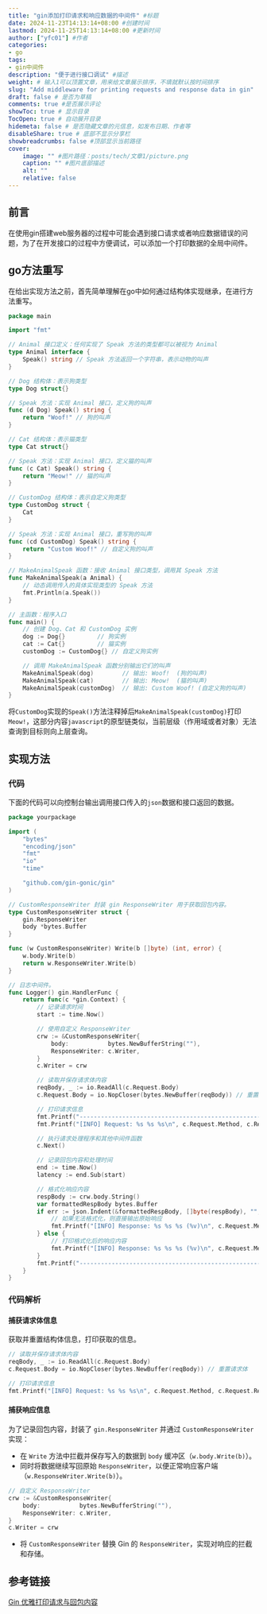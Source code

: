 ```yaml
---
title: "gin添加打印请求和响应数据的中间件" #标题
date: 2024-11-23T14:13:14+08:00 #创建时间
lastmod: 2024-11-25T14:13:14+08:00 #更新时间
author: ["yfc01"] #作者
categories: 
- go
tags: 
- gin中间件
description: "便于进行接口调试" #描述
weight: # 输入1可以顶置文章，用来给文章展示排序，不填就默认按时间排序
slug: "Add middleware for printing requests and response data in gin"
draft: false # 是否为草稿
comments: true #是否展示评论
showToc: true # 显示目录
TocOpen: true # 自动展开目录
hidemeta: false # 是否隐藏文章的元信息，如发布日期、作者等
disableShare: true # 底部不显示分享栏
showbreadcrumbs: false #顶部显示当前路径
cover:
    image: "" #图片路径：posts/tech/文章1/picture.png
    caption: "" #图片底部描述
    alt: ""
    relative: false
---
```


## 前言

在使用gin搭建web服务器的过程中可能会遇到接口请求或者响应数据错误的问题，为了在开发接口的过程中方便调试，可以添加一个打印数据的全局中间件。

## go方法重写

在给出实现方法之前，首先简单理解在go中如何通过结构体实现继承，在进行方法重写。

```go
package main

import "fmt"

// Animal 接口定义：任何实现了 Speak 方法的类型都可以被视为 Animal
type Animal interface {
	Speak() string // Speak 方法返回一个字符串，表示动物的叫声
}

// Dog 结构体：表示狗类型
type Dog struct{}

// Speak 方法：实现 Animal 接口，定义狗的叫声
func (d Dog) Speak() string {
	return "Woof!" // 狗的叫声
}

// Cat 结构体：表示猫类型
type Cat struct{}

// Speak 方法：实现 Animal 接口，定义猫的叫声
func (c Cat) Speak() string {
	return "Meow!" // 猫的叫声
}

// CustomDog 结构体：表示自定义狗类型
type CustomDog struct {
	Cat
}

// Speak 方法：实现 Animal 接口，重写狗的叫声
func (cd CustomDog) Speak() string {
	return "Custom Woof!" // 自定义狗的叫声
}

// MakeAnimalSpeak 函数：接收 Animal 接口类型，调用其 Speak 方法
func MakeAnimalSpeak(a Animal) {
	// 动态调用传入的具体实现类型的 Speak 方法
	fmt.Println(a.Speak())
}

// 主函数：程序入口
func main() {
	// 创建 Dog、Cat 和 CustomDog 实例
	dog := Dog{}         // 狗实例
	cat := Cat{}         // 猫实例
	customDog := CustomDog{} // 自定义狗实例

	// 调用 MakeAnimalSpeak 函数分别输出它们的叫声
	MakeAnimalSpeak(dog)        // 输出: Woof!  (狗的叫声)
	MakeAnimalSpeak(cat)        // 输出: Meow!  (猫的叫声)
	MakeAnimalSpeak(customDog)  // 输出: Custom Woof! (自定义狗的叫声)
}
```

将`CustomDog`实现的`Speak()`方法注释掉后`MakeAnimalSpeak(customDog)`打印`Meow!`，这部分内容`javascript`的原型链类似，当前层级（作用域或者对象）无法查询到目标则向上层查询。

## 实现方法

### 代码

下面的代码可以向控制台输出调用接口传入的`json`数据和接口返回的数据。

```go
package yourpackage

import (
	"bytes"
	"encoding/json"
	"fmt"
	"io"
	"time"

	"github.com/gin-gonic/gin"
)

// CustomResponseWriter 封装 gin ResponseWriter 用于获取回包内容。
type CustomResponseWriter struct {
	gin.ResponseWriter
	body *bytes.Buffer
}

func (w CustomResponseWriter) Write(b []byte) (int, error) {
	w.body.Write(b)
	return w.ResponseWriter.Write(b)
}

// 日志中间件。
func Logger() gin.HandlerFunc {
	return func(c *gin.Context) {
		// 记录请求时间
		start := time.Now()

		// 使用自定义 ResponseWriter
		crw := &CustomResponseWriter{
			body:           bytes.NewBufferString(""),
			ResponseWriter: c.Writer,
		}
		c.Writer = crw

		// 读取并保存请求体内容
		reqBody, _ := io.ReadAll(c.Request.Body)
		c.Request.Body = io.NopCloser(bytes.NewBuffer(reqBody)) // 重置请求体

		// 打印请求信息
		fmt.Printf("-------------------------------------------------------------------\n")
		fmt.Printf("[INFO] Request: %s %s %s\n", c.Request.Method, c.Request.RequestURI, string(reqBody))

		// 执行请求处理程序和其他中间件函数
		c.Next()

		// 记录回包内容和处理时间
		end := time.Now()
		latency := end.Sub(start)

		// 格式化响应内容
		respBody := crw.body.String()
		var formattedRespBody bytes.Buffer
		if err := json.Indent(&formattedRespBody, []byte(respBody), "", "  "); err != nil {
			// 如果无法格式化，则直接输出原始响应
			fmt.Printf("[INFO] Response: %s %s %s (%v)\n", c.Request.Method, c.Request.RequestURI, respBody, latency)
		} else {
			// 打印格式化后的响应内容
			fmt.Printf("[INFO] Response: %s %s %s (%v)\n", c.Request.Method, c.Request.RequestURI, formattedRespBody.String(), latency)
		}
		fmt.Printf("-------------------------------------------------------------------\n")
	}
}

```

### 代码解析

#### 捕获请求体信息

获取并重置结构体信息，打印获取的信息。

```go
// 读取并保存请求体内容
reqBody, _ := io.ReadAll(c.Request.Body)
c.Request.Body = io.NopCloser(bytes.NewBuffer(reqBody)) // 重置请求体

// 打印请求信息
fmt.Printf("[INFO] Request: %s %s %s\n", c.Request.Method, c.Request.RequestURI, string(reqBody))
```

#### 捕获响应信息

为了记录回包内容，封装了 `gin.ResponseWriter` 并通过 `CustomResponseWriter` 实现：

- 在 `Write` 方法中拦截并保存写入的数据到 `body` 缓冲区（`w.body.Write(b)`）。
- 同时将数据继续写回原始 `ResponseWriter`，以便正常响应客户端（`w.ResponseWriter.Write(b)`）。

```go
// 自定义 ResponseWriter
crw := &CustomResponseWriter{
	body:           bytes.NewBufferString(""),
	ResponseWriter: c.Writer,
}
c.Writer = crw
```

- 将 `CustomResponseWriter` 替换 Gin 的 `ResponseWriter`，实现对响应的拦截和存储。

## 参考链接

<a href="https://blog.csdn.net/K346K346/article/details/129339396" target="_blank">Gin 优雅打印请求与回包内容</a>